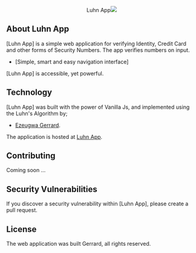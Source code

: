 <p align="center">Luhn App<img src="#"></p>

## About Luhn App

[Luhn App] is a simple web application for verifying Identity, Credit Card and other forms of Security Numbers. The app verifies numbers on input.

- [Simple, smart and easy navigation interface]

[Luhn App] is accessible, yet powerful.

## Technology

[Luhn App] was built with the power of Vanilla Js, and implemented using the Luhn's Algorithm by;

- [Ezeugwa Gerrard](https://gerrarde.github.io/gerrard).

The application is hosted at [Luhn App](http://gerrarde.github.io/luhnapp/index.html).

## Contributing

Coming soon ...

## Security Vulnerabilities

If you discover a security vulnerability within [Luhn App], please create a pull request.

## License

The web application was built Gerrard, all rights reserved.
